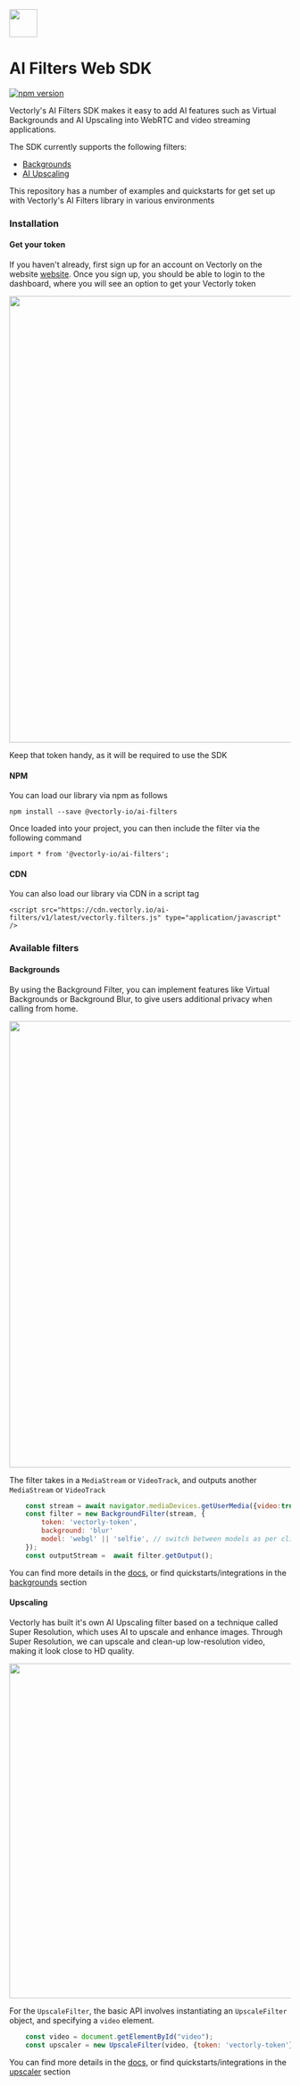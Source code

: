<img src="https://user-images.githubusercontent.com/5678502/134426534-effa11ab-2048-4d1f-85b0-d3355bce04f5.png" height="50" >

# AI Filters Web SDK

[![npm version](https://badge.fury.io/js/@vectorly-io%2Fai-filters.svg)](https://badge.fury.io/js/@vectorly-io%2Fai-filters)

Vectorly's AI Filters SDK makes it easy to add AI features such as Virtual Backgrounds and AI Upscaling into WebRTC and video streaming applications.

The SDK currently supports the following filters:
* [Backgrounds](#backgrounds)
* [AI Upscaling](#upscaling)


This repository has a number of examples and quickstarts for get set up with Vectorly's AI Filters library in various environments

### Installation

#### Get your token
If you haven't already, first sign up for an account on Vectorly on the website [website](https://ai-filters.vectorly.io/#/signup). Once you sign up, you should be able to login to the dashboard, where you will see an option to get your Vectorly token

<img src="https://user-images.githubusercontent.com/5678502/134422770-9c73bf82-dc78-4c18-bfc2-73cd507b5480.png" width="800" >

Keep that token handy, as it will be required to use the SDK

#### NPM

You can load our library via npm as follows

    npm install --save @vectorly-io/ai-filters

Once loaded into your project, you can then include the filter via the following command

    import * from '@vectorly-io/ai-filters';

#### CDN

You can also load our library via CDN in a script tag

    <script src="https://cdn.vectorly.io/ai-filters/v1/latest/vectorly.filters.js" type="application/javascript" />

### Available filters


#### Backgrounds

By using the Background Filter, you can implement features like Virtual Backgrounds or Background Blur, to give users additional privacy when calling from home. 

<img src="https://user-images.githubusercontent.com/5678502/134424415-71ff7fce-bf38-4062-8570-78960d5ba808.png" width="800" >

The filter takes in a `MediaStream` or `VideoTrack`, and outputs another `MediaStream` or `VideoTrack`
```javascript
    const stream = await navigator.mediaDevices.getUserMedia({video:true, audio:true});
    const filter = new BackgroundFilter(stream, {
        token: 'vectorly-token', 
        background: 'blur'
        model: 'webgl' || 'selfie', // switch between models as per client device performance; read more here: https://vectorly.io/docs/docs-page.html#item-webgl-model
    });
    const outputStream =  await filter.getOutput();
```


You can find more details in the [docs](https://vectorly.io/docs/docs-page.html#section-background), or find quickstarts/integrations in the [backgrounds](/background) section

#### Upscaling 

Vectorly has built it's own AI Upscaling filter based on a technique called Super Resolution, which uses AI to upscale and enhance images. Through Super Resolution, we can upscale and clean-up low-resolution video, making it look close to HD quality.

<img src="https://user-images.githubusercontent.com/5678502/134424900-b3bf24f0-85aa-42e8-abd2-366940150d73.png" width="600" >


For the `UpscaleFilter`, the basic API involves instantiating an `UpscaleFilter` object, and specifying a `video` element.
```javascript
    const video = document.getElementById("video");
    const upscaler = new UpscaleFilter(video, {token: 'vectorly-token'});
```

You can find more details in the [docs](https://vectorly.io/docs/docs-page.html#section-upscaling), or find quickstarts/integrations in the [upscaler](/upscaler) section




